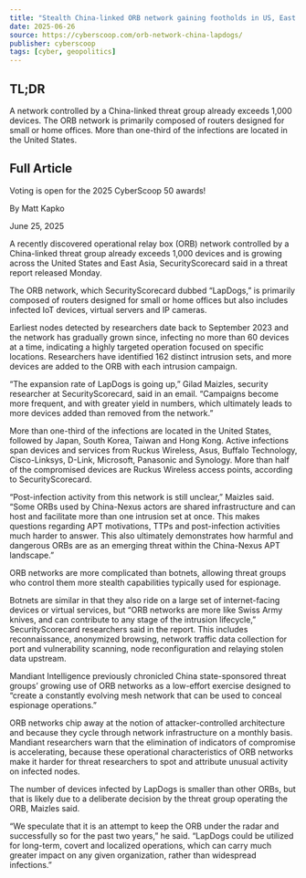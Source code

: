 ```yaml
---
title: "Stealth China-linked ORB network gaining footholds in US, East Asia"
date: 2025-06-26
source: https://cyberscoop.com/orb-network-china-lapdogs/
publisher: cyberscoop
tags: [cyber, geopolitics]
---
```


## TL;DR

A network controlled by a China-linked threat group already exceeds 1,000 devices. The ORB network is primarily composed of routers designed for small or home offices. More than one-third of the infections are located in the United States.

## Full Article

Voting is open for the 2025 CyberScoop 50 awards!

By
Matt Kapko

June 25, 2025

A recently discovered operational relay box (ORB) network controlled by a China-linked threat group already exceeds 1,000 devices and is growing across the United States and East Asia, SecurityScorecard said in a threat report released Monday.

The ORB network, which SecurityScorecard dubbed “LapDogs,” is primarily composed of routers designed for small or home offices but also includes infected IoT devices, virtual servers and IP cameras.

Earliest nodes detected by researchers date back to September 2023 and the network has gradually grown since, infecting no more than 60 devices at a time, indicating a highly targeted operation focused on specific locations. Researchers have identified 162 distinct intrusion sets, and more devices are added to the ORB with each intrusion campaign.

“The expansion rate of LapDogs is going up,” Gilad Maizles, security researcher at SecurityScorecard, said in an email. “Campaigns become more frequent, and with greater yield in numbers, which ultimately leads to more devices added than removed from the network.”

More than one-third of the infections are located in the United States, followed by Japan, South Korea, Taiwan and Hong Kong. Active infections span devices and services from Ruckus Wireless, Asus, Buffalo Technology, Cisco-Linksys, D-Link, Microsoft, Panasonic and Synology. More than half of the compromised devices are Ruckus Wireless access points, according to SecurityScorecard.

“Post-infection activity from this network is still unclear,” Maizles said. “Some ORBs used by China-Nexus actors are shared infrastructure and can host and facilitate more than one intrusion set at once. This makes questions regarding APT motivations, TTPs and post-infection activities much harder to answer. This also ultimately demonstrates how harmful and dangerous ORBs are as an emerging threat within the China-Nexus APT landscape.”

ORB networks are more complicated than botnets, allowing threat groups who control them more stealth capabilities typically used for espionage.

Botnets are similar in that they also ride on a large set of internet-facing devices or virtual services, but “ORB networks are more like Swiss Army knives, and can contribute to any stage of the intrusion lifecycle,” SecurityScorecard researchers said in the report. This includes reconnaissance, anonymized browsing, network traffic data collection for port and vulnerability scanning, node reconfiguration and relaying stolen data upstream.

Mandiant Intelligence previously chronicled China state-sponsored threat groups’ growing use of ORB networks as a low-effort exercise designed to “create a constantly evolving mesh network that can be used to conceal espionage operations.”

ORB networks chip away at the notion of attacker-controlled architecture and because they cycle through network infrastructure on a monthly basis. Mandiant researchers warn that the elimination of indicators of compromise is accelerating, because these operational characteristics of ORB networks make it harder for threat researchers to spot and attribute unusual activity on infected nodes.

The number of devices infected by LapDogs is smaller than other ORBs, but that is likely due to a deliberate decision by the threat group operating the ORB, Maizles said.

“We speculate that it is an attempt to keep the ORB under the radar and successfully so for the past two years,” he said. “LapDogs could be utilized for long-term, covert and localized operations, which can carry much greater impact on any given organization, rather than widespread infections.”